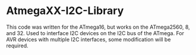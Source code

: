 # AtmegaXX-I2C-Library
This code was written for the ATmega16, but works on the ATmega2560, 8, and 32. 
Used to interface I2C devices on the I2C bus of the ATmega. For AVR devices with multiple I2C interfaces, some modification will be required.

